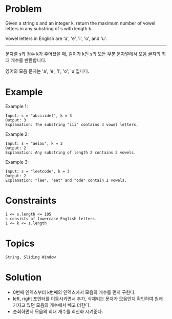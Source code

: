 # Problem
Given a string s and an integer k, return the maximum number of vowel letters in any substring of s with length k.

Vowel letters in English are 'a', 'e', 'i', 'o', and 'u'.

---

문자열 s와 정수 k가 주어졌을 때, 길이가 k인 s의 모든 부분 문자열에서 모음 글자의 최대 개수를 반환합니다.

영어의 모음 문자는 'a', 'e', 'i', 'o', 'u'입니다.
 

# Example

Example 1:

	Input: s = "abciiidef", k = 3
	Output: 3
	Explanation: The substring "iii" contains 3 vowel letters.
Example 2:

	Input: s = "aeiou", k = 2
	Output: 2
	Explanation: Any substring of length 2 contains 2 vowels.
Example 3:

	Input: s = "leetcode", k = 3
	Output: 2
	Explanation: "lee", "eet" and "ode" contain 2 vowels.
 

# Constraints

	1 <= s.length <= 105
	s consists of lowercase English letters.
	1 <= k <= s.length

# Topics
	String, Sliding Window

# Solution
- 0번째 인덱스부터 k번째의 인덱스에서 모음의 개수를 먼저 구한다.
- left, right 포인터를 이동시키면서 추가, 삭제되는 문자가 모음인지 확인하여 원래 가지고 있던 모음의 개수에서 빼고 더한다.
- 순회하면서 모음의 최대 개수를 최신화 시켜준다.
